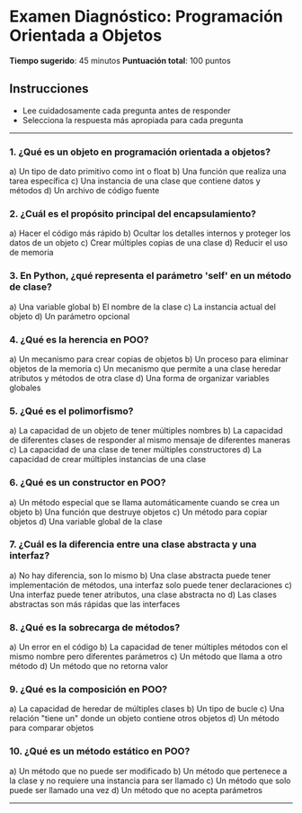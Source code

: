 # Examen Diagnóstico: Programación Orientada a Objetos
**Tiempo sugerido**: 45 minutos
**Puntuación total**: 100 puntos

## Instrucciones
- Lee cuidadosamente cada pregunta antes de responder
- Selecciona la respuesta más apropiada para cada pregunta
---

### 1. ¿Qué es un objeto en programación orientada a objetos?
a) Un tipo de dato primitivo como int o float
b) Una función que realiza una tarea específica
c) Una instancia de una clase que contiene datos y métodos
d) Un archivo de código fuente

### 2. ¿Cuál es el propósito principal del encapsulamiento?
a) Hacer el código más rápido
b) Ocultar los detalles internos y proteger los datos de un objeto
c) Crear múltiples copias de una clase
d) Reducir el uso de memoria


### 3. En Python, ¿qué representa el parámetro 'self' en un método de clase?
a) Una variable global
b) El nombre de la clase
c) La instancia actual del objeto
d) Un parámetro opcional

### 4. ¿Qué es la herencia en POO?
a) Un mecanismo para crear copias de objetos
b) Un proceso para eliminar objetos de la memoria
c) Un mecanismo que permite a una clase heredar atributos y métodos de otra clase
d) Una forma de organizar variables globales

### 5. ¿Qué es el polimorfismo?
a) La capacidad de un objeto de tener múltiples nombres
b) La capacidad de diferentes clases de responder al mismo mensaje de diferentes maneras
c) La capacidad de una clase de tener múltiples constructores
d) La capacidad de crear múltiples instancias de una clase


### 6. ¿Qué es un constructor en POO?
a) Un método especial que se llama automáticamente cuando se crea un objeto
b) Una función que destruye objetos
c) Un método para copiar objetos
d) Una variable global de la clase

### 7. ¿Cuál es la diferencia entre una clase abstracta y una interfaz?
a) No hay diferencia, son lo mismo
b) Una clase abstracta puede tener implementación de métodos, una interfaz solo puede tener declaraciones
c) Una interfaz puede tener atributos, una clase abstracta no
d) Las clases abstractas son más rápidas que las interfaces


### 8. ¿Qué es la sobrecarga de métodos?
a) Un error en el código
b) La capacidad de tener múltiples métodos con el mismo nombre pero diferentes parámetros
c) Un método que llama a otro método
d) Un método que no retorna valor


### 9. ¿Qué es la composición en POO?
a) La capacidad de heredar de múltiples clases
b) Un tipo de bucle
c) Una relación "tiene un" donde un objeto contiene otros objetos
d) Un método para comparar objetos


### 10. ¿Qué es un método estático en POO?
a) Un método que no puede ser modificado
b) Un método que pertenece a la clase y no requiere una instancia para ser llamado
c) Un método que solo puede ser llamado una vez
d) Un método que no acepta parámetros

---